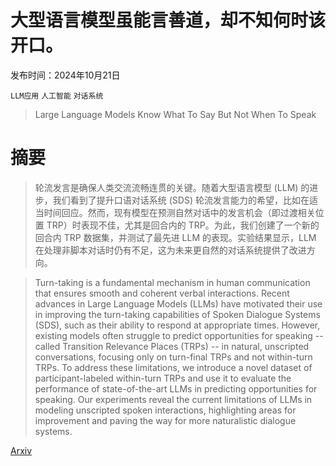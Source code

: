# 大型语言模型虽能言善道，却不知何时该开口。

发布时间：2024年10月21日

`LLM应用` `人工智能` `对话系统`

> Large Language Models Know What To Say But Not When To Speak

# 摘要

> 轮流发言是确保人类交流流畅连贯的关键。随着大型语言模型 (LLM) 的进步，我们看到了提升口语对话系统 (SDS) 轮流发言能力的希望，比如在适当时间回应。然而，现有模型在预测自然对话中的发言机会（即过渡相关位置 TRP）时表现不佳，尤其是回合内的 TRP。为此，我们创建了一个新的回合内 TRP 数据集，并测试了最先进 LLM 的表现。实验结果显示，LLM 在处理非脚本对话时仍有不足，这为未来更自然的对话系统提供了改进方向。

> Turn-taking is a fundamental mechanism in human communication that ensures smooth and coherent verbal interactions. Recent advances in Large Language Models (LLMs) have motivated their use in improving the turn-taking capabilities of Spoken Dialogue Systems (SDS), such as their ability to respond at appropriate times. However, existing models often struggle to predict opportunities for speaking -- called Transition Relevance Places (TRPs) -- in natural, unscripted conversations, focusing only on turn-final TRPs and not within-turn TRPs. To address these limitations, we introduce a novel dataset of participant-labeled within-turn TRPs and use it to evaluate the performance of state-of-the-art LLMs in predicting opportunities for speaking. Our experiments reveal the current limitations of LLMs in modeling unscripted spoken interactions, highlighting areas for improvement and paving the way for more naturalistic dialogue systems.

[Arxiv](https://arxiv.org/abs/2410.16044)